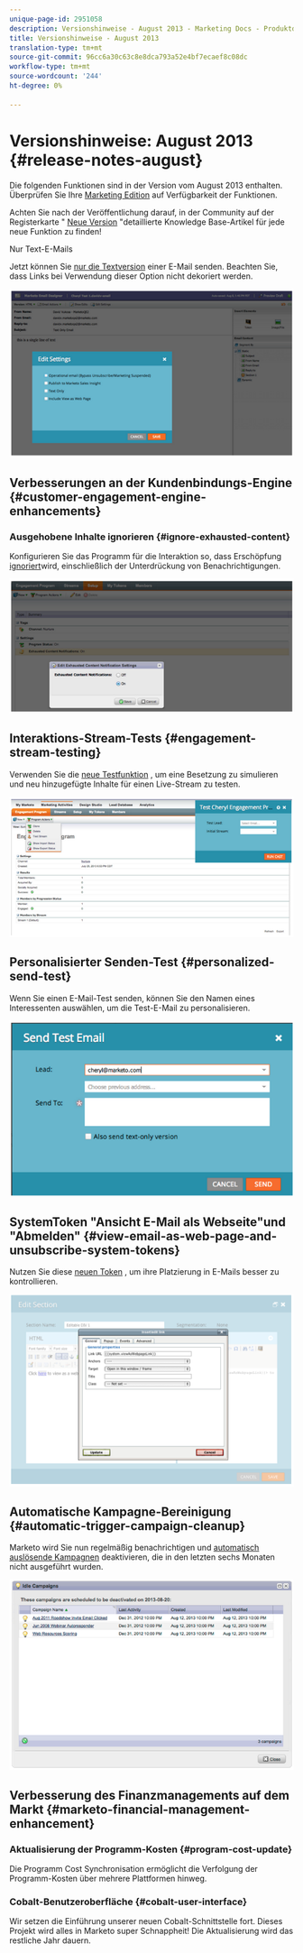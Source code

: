 ```yaml
---
unique-page-id: 2951058
description: Versionshinweise - August 2013 - Marketing Docs - Produktdokumentation
title: Versionshinweise - August 2013
translation-type: tm+mt
source-git-commit: 96cc6a30c63c8e8dca793a52e4bf7ecaef8c08dc
workflow-type: tm+mt
source-wordcount: '244'
ht-degree: 0%

---
```



# Versionshinweise: August 2013 {#release-notes-august}

Die folgenden Funktionen sind in der Version vom August 2013 enthalten. Überprüfen Sie Ihre [Marketing Edition](http://docs.marketo.com/display/docs/assets/pricing-1.php) auf Verfügbarkeit der Funktionen.

Achten Sie nach der Veröffentlichung darauf, in der Community auf der Registerkarte &quot; [Neue Version](release-notes-december-2013.md) &quot;detaillierte Knowledge Base-Artikel für jede neue Funktion zu finden!

Nur Text-E-Mails

Jetzt können Sie [nur die Textversion](../../product-docs/email-marketing/general/creating-an-email/create-a-text-only-email.md) einer E-Mail senden. Beachten Sie, dass Links bei Verwendung dieser Option nicht dekoriert werden.

![](assets/image2014-9-22-16-3a34-3a15.png)

## Verbesserungen an der Kundenbindungs-Engine {#customer-engagement-engine-enhancements}

### Ausgehobene Inhalte ignorieren {#ignore-exhausted-content}

Konfigurieren Sie das Programm für die Interaktion so, dass Erschöpfung [ignoriert](../../product-docs/email-marketing/drip-nurturing/using-engagement-programs/disable-and-enable-exhausted-content-notifications.md)wird, einschließlich der Unterdrückung von Benachrichtigungen.

![](assets/image2014-9-22-16-3a34-3a37.png)

## Interaktions-Stream-Tests {#engagement-stream-testing}

Verwenden Sie die [neue Testfunktion](../../product-docs/email-marketing/drip-nurturing/engagement-program-streams/test-an-engagement-stream.md) , um eine Besetzung zu simulieren und neu hinzugefügte Inhalte für einen Live-Stream zu testen.

![](assets/image2014-9-22-16-3a34-3a56.png)

## Personalisierter Senden-Test {#personalized-send-test}

Wenn Sie einen E-Mail-Test senden, können Sie den Namen eines Interessenten auswählen, um die Test-E-Mail zu personalisieren.

![](assets/image2014-9-22-16-3a35-3a15.png)

## SystemToken &quot;Ansicht E-Mail als Webseite&quot;und &quot;Abmelden&quot; {#view-email-as-web-page-and-unsubscribe-system-tokens}

Nutzen Sie diese [neuen Token](../../product-docs/email-marketing/general/using-tokens/system-tokens-glossary.md) , um ihre Platzierung in E-Mails besser zu kontrollieren.

![](assets/image2014-9-22-16-3a35-3a38.png)

## Automatische Kampagne-Bereinigung {#automatic-trigger-campaign-cleanup}

Marketo wird Sie nun regelmäßig benachrichtigen und [automatisch auslösende Kampagnen](../../product-docs/core-marketo-concepts/smart-campaigns/using-smart-campaigns/automatic-trigger-campaign-cleanup.md) deaktivieren, die in den letzten sechs Monaten nicht ausgeführt wurden.

![](assets/image2014-9-22-16-3a36-3a2.png)

## Verbesserung des Finanzmanagements auf dem Markt {#marketo-financial-management-enhancement}

### Aktualisierung der Programm-Kosten  {#program-cost-update}

Die Programm Cost Synchronisation ermöglicht die Verfolgung der Programm-Kosten über mehrere Plattformen hinweg.

### Cobalt-Benutzeroberfläche {#cobalt-user-interface}

Wir setzen die Einführung unserer neuen Cobalt-Schnittstelle fort. Dieses Projekt wird alles in Marketo super Schnappheit! Die Aktualisierung wird das restliche Jahr dauern.
